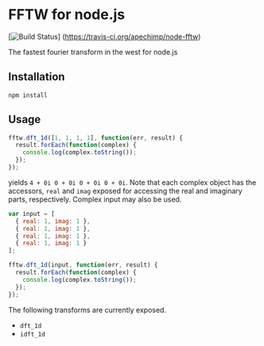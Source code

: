 FFTW for node.js
================

[![Build Status](https://travis-ci.org/apechimp/node-fftw.png?branch=master)]
(https://travis-ci.org/apechimp/node-fftw)

The fastest fourier transform in the west for node.js

Installation
------------
`npm install`

Usage
-----
```javascript
fftw.dft_1d([1, 1, 1, 1], function(err, result) {
  result.forEach(function(complex) {
    console.log(complex.toString());
  });
});
```
yields `4 + 0i 0 + 0i 0 + 0i 0 + 0i`. Note that each complex object has the
accessors, `real` and `imag` exposed for accessing the real and imaginary
parts, respectively. Complex input may also be used.
```javascript
var input = [
  { real: 1, imag: 1 },
  { real: 1, imag: 1 },
  { real: 1, imag: 1 },
  { real: 1, imag: 1 }
];

fftw.dft_1d(input, function(err, result) {
  result.forEach(function(complex) {
    console.log(complex.toString());
  });
});
```

The following transforms are currently exposed.
  * `dft_1d`
  * `idft_1d`
